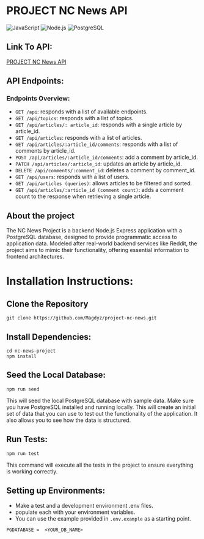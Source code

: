# PROJECT NC News API

![JavaScript](https://img.shields.io/badge/-JavaScript-yellow)
![Node.js](https://img.shields.io/badge/Node.js-v20.10.0-green)
![PostgreSQL](https://img.shields.io/badge/PostgreSQL-v16.1-blue)

## Link To API:
[PROJECT NC News API](https://api1.magz.dev/api)


## API Endpoints:
### Endpoints Overview:

- `GET /api`: responds with a list of available endpoints.
- `GET /api/topics`: responds with a list of topics.
- `GET /api/articles/: article_id`: responds with a single article by article_id.
- `GET /api/articles`: responds with a list of articles.
- `GET /api/articles/:article_id/comments`: responds with a list of comments by article_id.
- `POST /api/articles/:article_id/comments`: add a comment by article_id.
- `PATCH /api/articles/:article_id`: updates an article by article_id.
- `DELETE /api/comments/:comment_id`: deletes a comment by comment_id.
- `GET /api/users`: responds with a list of users.
- `GET /api/articles (queries)`: allows articles to be filtered and sorted.
- `GET /api/articles/:article_id (comment count)`: adds a comment count to the response when retrieving a single article.


## About the project

The NC News Project is a backend Node.js Express application with a PostgreSQL database, designed to provide programmatic access to application data. Modeled after real-world backend services like Reddit, the project aims to mimic their functionality, offering essential information to frontend architectures.


# Installation Instructions:

## Clone the Repository

`git clone https://github.com/Magdyz/project-nc-news.git`

## Install Dependencies:

```
cd nc-news-project
npm install
```

## Seed the Local Database:

`npm run seed`

This will seed the local PostgreSQL database with sample data. Make sure you have PostgreSQL installed and running locally. This will create an initial set of data that you can use to test out the functionality of the application. It also allows you to see how the data is structured. 

## Run Tests:

`npm run test`

This command will execute all the tests in the project to ensure everything is working correctly.

## Setting up Environments:

- Make a test and a development environment .env files. 
- populate each with your environment variables.
- You can use the example provided in `.env.example` as a starting point.

`PGDATABASE =  <YOUR_DB_NAME>` 




